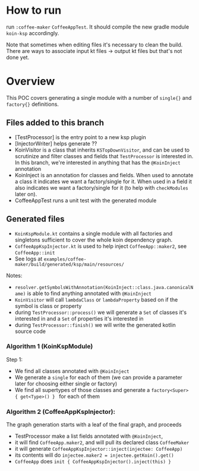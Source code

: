 
# How to run 
run `:coffee-maker` `CoffeeAppTest`. It should compile the new gradle module `koin-ksp` accordingly.

Note that sometimes when editing files it's necessary to clean the build. There are ways to associate input kt files -> output kt files but that's not done yet.

# Overview
This POC covers generating a single module with a number of `single{}` and `factory{}` definitions.

## Files added to this branch

- [TestProcessor] is the entry point to a new ksp plugin
- [InjectorWriter] helps generate ??
- KoinVisitor is a class that inherits `KSTopDownVisitor`, and can be used to scrutinize and filter classes and fields that `TestProcessor` is interested in. In this branch, we're interested in anything that has the `@KoinInject` annotation
- KoinInject is an annotation for classes and fields. When used to annotate a class it indicates we want a factory/single for it. When used in a field it also indicates we want a factory/single for it (to help with `checkModules` later on). 
- CoffeeAppTest runs a unit test with the generated module

## Generated files

- `KoinKspModule.kt` contains a single module with all factories and singletons sufficient to cover the whole koin dependency graph.
- `CoffeeAppKspInjector.kt` is used to help inject `CoffeeApp::maker2`, see `CoffeeApp::init`
- See logs at `examples/coffee-maker/build/generated/ksp/main/resources/`


Notes:
- `resolver.getSymbolsWithAnnotation(KoinInject::class.java.canonicalName)` is able to find anything annotated with `@KoinInject`
- `KoinVisitor` will call `lambdaClass` or `lambdaProperty` based on if the symbol is class or property
- during `TestProcessor::process()` we will generate a `Set` of classes it's interested in and a `Set` of properties it's interested in
- during `TestProcessor::finish()` we will write the generated kotlin source code

### Algorithm 1 (KoinKspModule)

Step 1:
- We find all classes annotated with `@KoinInject`
- We generate a `single` for each of them (we can provide a parameter later for choosing either single or factory)
- We find all supertypes of those classes and generate a `factory<Super> { get<Type>() } ` for each of them

### Algorithm 2 (CoffeeAppKspInjector):

The graph generation starts with a leaf of the final graph, and proceeds 

- TestProcessor make a list fields annotated with `@KoinInject`,
- it will find `CoffeeApp.maker2`, and will pull its declared class `CoffeeMaker`
- it will generate `CoffeeAppKspInjector::inject(injectee: CoffeeApp)`
- its contents will do `injectee.maker2 = injectee.getKoin().get()`     
- `CoffeeApp` does  ` init { CoffeeAppKspInjector().inject(this) } `  

